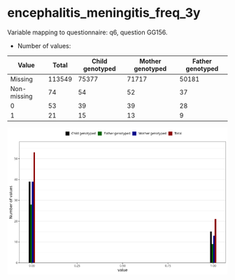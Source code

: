 # encephalitis_meningitis_freq_3y
Variable mapping to questionnaire: q6, question GG156.
- Number of values:

| Value | Total | Child genotyped | Mother genotyped | Father genotyped |
| ----- | ----- | --------------- | ---------------- | ---------------- |
| Missing | 113549 | 75377 | 71717 | 50181 |
| Non-missing | 74 | 54 | 52 | 37 |
| 0 | 53 | 39 | 39 | 28 |
| 1 | 21 | 15 | 13 | 9 |



![](encephalitis_meningitis_freq_3y_n.png)



